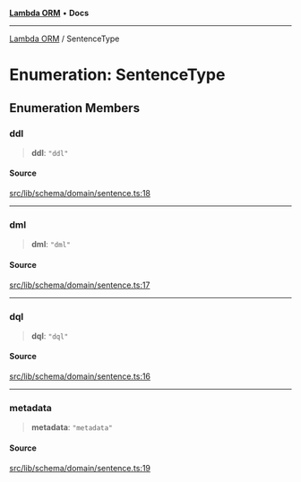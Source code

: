 [**Lambda ORM**](../README.md) • **Docs**

***

[Lambda ORM](../README.md) / SentenceType

# Enumeration: SentenceType

## Enumeration Members

### ddl

> **ddl**: `"ddl"`

#### Source

[src/lib/schema/domain/sentence.ts:18](https://github.com/lambda-orm/lambdaorm-base/blob/4cf2de441f2b52a79b8dbd828c5ce7422ffa163a/src/lib/schema/domain/sentence.ts#L18)

***

### dml

> **dml**: `"dml"`

#### Source

[src/lib/schema/domain/sentence.ts:17](https://github.com/lambda-orm/lambdaorm-base/blob/4cf2de441f2b52a79b8dbd828c5ce7422ffa163a/src/lib/schema/domain/sentence.ts#L17)

***

### dql

> **dql**: `"dql"`

#### Source

[src/lib/schema/domain/sentence.ts:16](https://github.com/lambda-orm/lambdaorm-base/blob/4cf2de441f2b52a79b8dbd828c5ce7422ffa163a/src/lib/schema/domain/sentence.ts#L16)

***

### metadata

> **metadata**: `"metadata"`

#### Source

[src/lib/schema/domain/sentence.ts:19](https://github.com/lambda-orm/lambdaorm-base/blob/4cf2de441f2b52a79b8dbd828c5ce7422ffa163a/src/lib/schema/domain/sentence.ts#L19)
